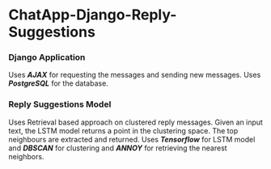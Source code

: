 # ChatApp-Django-Reply-Suggestions

### Django Application
Uses ***AJAX*** for requesting the messages and sending new messages. 
Uses ***PostgreSQL*** for the database.
 
### Reply Suggestions Model
Uses Retrieval based approach on clustered reply messages. Given an input text, the LSTM model returns a point in the clustering space. The top neighbours are extracted and returned. 
Uses ***Tensorflow*** for LSTM model and ***DBSCAN*** for clustering and ***ANNOY*** for retrieving the nearest neighbors.
